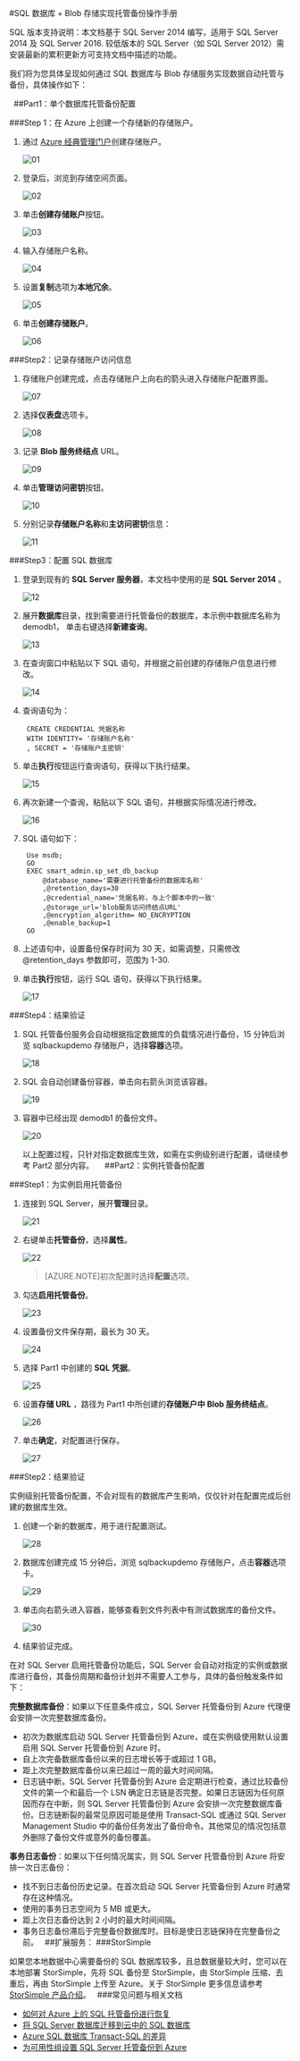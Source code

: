<properties
	pageTitle="SQL 数据库 + Blob 存储实现托管备份操作手册"
    description="SQL 数据库 + Blob 存储实现托管备份操作手册"
    services=""
    documentationCenter=""
    authors=""
    manager=""
    editor=""
    tags=""/>

<tags ms.service="multiple" ms.date="" wacn.date="08/24/2016"/>

#SQL 数据库 + Blob 存储实现托管备份操作手册  

SQL 版本支持说明：本文档基于 SQL Server 2014 编写，适用于 SQL Server 2014 及 SQL Server 2016. 较低版本的 SQL Server（如 SQL Server 2012）需安装最新的累积更新方可支持文档中描述的功能。

我们将为您具体呈现如何通过 SQL 数据库与 Blob 存储服务实现数据自动托管与备份，具体操作如下：

 
##Part1：单个数据库托管备份配置

###Step 1：在 Azure 上创建一个存储新的存储账户。

1. 通过 [Azure 经典管理门户](https://manage.windowsazure.cn/)创建存储账户。

	![01](./media/azure-managed-backup-sql-server-and-blob-storage/01.png)

2. 登录后，浏览到存储空间页面。

	![02](./media/azure-managed-backup-sql-server-and-blob-storage/02.png)

3. 单击**创建存储账户**按钮。

	![03](./media/azure-managed-backup-sql-server-and-blob-storage/03.png)

4. 输入存储账户名称。

	![04](./media/azure-managed-backup-sql-server-and-blob-storage/04.png)

5. 设置**复制**选项为**本地冗余**。

	![05](./media/azure-managed-backup-sql-server-and-blob-storage/05.png)

6. 单击**创建存储账户**。

	![06](./media/azure-managed-backup-sql-server-and-blob-storage/06.png)

###Step2：记录存储账户访问信息

1. 存储账户创建完成，点击存储账户上向右的箭头进入存储账户配置界面。

	![07](./media/azure-managed-backup-sql-server-and-blob-storage/07.png)

2. 选择**仪表盘**选项卡。

	![08](./media/azure-managed-backup-sql-server-and-blob-storage/08.png)

3. 记录 **Blob 服务终结点** URL。

	![09](./media/azure-managed-backup-sql-server-and-blob-storage/09.png)

4. 单击**管理访问密钥**按钮。

	![10](./media/azure-managed-backup-sql-server-and-blob-storage/10.png)

5. 分别记录**存储账户名称**和**主访问密钥**信息：

	![11](./media/azure-managed-backup-sql-server-and-blob-storage/11.png)

###Step3：配置 SQL 数据库

1. 登录到现有的 **SQL Server 服务器**，本文档中使用的是 **SQL Server 2014** 。

	![12](./media/azure-managed-backup-sql-server-and-blob-storage/12.png)

2. 展开**数据库**目录，找到需要进行托管备份的数据库，本示例中数据库名称为 demodb1， 单击右键选择**新建查询**。

	![13](./media/azure-managed-backup-sql-server-and-blob-storage/13.png)

3. 在查询窗口中粘贴以下 SQL 语句，并根据之前创建的存储账户信息进行修改。

	![14](./media/azure-managed-backup-sql-server-and-blob-storage/14.png)

4. 查询语句为：

		CREATE CREDENTIAL 凭据名称            
		WITH IDENTITY= '存储账户名称'          
		, SECRET = '存储账户主密钥'   

5. 单击**执行**按钮运行查询语句，获得以下执行结果。

	![15](./media/azure-managed-backup-sql-server-and-blob-storage/15.png)

6. 再次新建一个查询，粘贴以下 SQL 语句，并根据实际情况进行修改。

	![16](./media/azure-managed-backup-sql-server-and-blob-storage/16.png)

7. SQL 语句如下：

		Use msdb; 
		GO 
		EXEC smart_admin.sp_set_db_backup 
			@database_name='需要进行托管备份的数据库名称'
			,@retention_days=30 
			,@credential_name='凭据名称，与上个脚本中的一致'
			,@storage_url='blob服务访问终结点URL'
			,@encryption_algorithm= NO_ENCRYPTION 
			,@enable_backup=1 
		GO

8. 上述语句中，设置备份保存时间为 30 天，如需调整，只需修改 @retention_days 参数即可，范围为 1-30.

9. 单击**执行**按钮，运行 SQL 语句，获得以下执行结果。

	![17](./media/azure-managed-backup-sql-server-and-blob-storage/17.png)

###Step4：结果验证
1. SQL 托管备份服务会自动根据指定数据库的负载情况进行备份，15 分钟后浏览 sqlbackupdemo 存储账户，选择**容器**选项。

	![18](./media/azure-managed-backup-sql-server-and-blob-storage/18.png)

2. SQL 会自动创建备份容器，单击向右箭头浏览该容器。

	![19](./media/azure-managed-backup-sql-server-and-blob-storage/19.png)

3. 容器中已经出现 demodb1 的备份文件。

	![20](./media/azure-managed-backup-sql-server-and-blob-storage/20.png)

	以上配置过程，只针对指定数据库生效，如需在实例级别进行配置，请继续参考 Part2 部分内容。
 
 
##Part2：实例托管备份配置

###Step1：为实例启用托管备份

1. 连接到 SQL Server，展开**管理**目录。

	![21](./media/azure-managed-backup-sql-server-and-blob-storage/21.png)

2. 右键单击**托管备份**，选择**属性**。

	![22](./media/azure-managed-backup-sql-server-and-blob-storage/22.png)

	>[AZURE.NOTE]初次配置时选择**配置**选项。

3. 勾选**启用托管备份**。

	![23](./media/azure-managed-backup-sql-server-and-blob-storage/23.png)

4. 设置备份文件保存期，最长为 30 天。

	![24](./media/azure-managed-backup-sql-server-and-blob-storage/24.png)

5. 选择 Part1 中创建的 **SQL 凭据**。

	![25](./media/azure-managed-backup-sql-server-and-blob-storage/25.png)

6. 设置**存储 URL** ，路径为 Part1 中所创建的**存储账户中 Blob 服务终结点**。

	![26](./media/azure-managed-backup-sql-server-and-blob-storage/26.png)

7. 单击**确定**，对配置进行保存。

	![27](./media/azure-managed-backup-sql-server-and-blob-storage/27.png)

###Step2：结果验证

实例级别托管备份配置，不会对现有的数据库产生影响，仅仅针对在配置完成后创建的数据库生效。

1. 创建一个新的数据库，用于进行配置测试。

	![28](./media/azure-managed-backup-sql-server-and-blob-storage/28.png)

2. 数据库创建完成 15 分钟后，浏览 sqlbackupdemo 存储账户，点击**容器**选项卡。

	![29](./media/azure-managed-backup-sql-server-and-blob-storage/29.png)

3. 单击向右箭头进入容器，能够查看到文件列表中有测试数据库的备份文件。

	![30](./media/azure-managed-backup-sql-server-and-blob-storage/30.png)

4. 结果验证完成。
 

在对 SQL Server 启用托管备份功能后，SQL Server 会自动对指定的实例或数据库进行备份，其备份周期和备份计划并不需要人工参与，具体的备份触发条件如下：

**完整数据库备份**：如果以下任意条件成立，SQL Server 托管备份到 Azure 代理便会安排一次完整数据库备份。

- 初次为数据库启动 SQL Server 托管备份到 Azure，或在实例级使用默认设置启用 SQL Server 托管备份到 Azure 时。
- 自上次完备数据库备份以来的日志增长等于或超过 1 GB。
- 距上次完整数据库备份以来已超过一周的最大时间间隔。
- 日志链中断。SQL Server 托管备份到 Azure 会定期进行检查，通过比较备份文件的第一个和最后一个 LSN 确定日志链是否完整。如果日志链因为任何原因而存在中断，则 SQL Server 托管备份到 Azure 会安排一次完整数据库备份。日志链断裂的最常见原因可能是使用 Transact-SQL 或通过 SQL Server Management Studio 中的备份任务发出了备份命令。其他常见的情况包括意外删除了备份文件或意外的备份覆盖。

**事务日志备份**：如果以下任何情况属实，则 SQL Server 托管备份到 Azure 将安排一次日志备份：
	
- 找不到日志备份历史记录。在首次启动 SQL Server 托管备份到 Azure 时通常存在这种情况。
- 使用的事务日志空间为 5 MB 或更大。
- 距上次日志备份达到 2 小时的最大时间间隔。
- 事务日志备份滞后于完整备份数据库时。目标是使日志链保持在完整备份之前。
 
##扩展服务：
###StorSimple

如果您本地数据中心需要备份的 SQL 数据库较多，且总数据量较大时，您可以在本地部署 StorSimple，先将 SQL 备份至 StorSimple，由 StorSimple 压缩、去重后，再由 StorSimple 上传至 Azure。关于 StorSimple 更多信息请参考 [StorSimple 产品介绍](/solutions/storsimple/)。 
 
###常见问题与相关文档

- [如何对 Azure 上的 SQL 托管备份进行恢复](https://msdn.microsoft.com/zh-cn/library/dn449492(v=sql.120).aspx)
- [将 SQL Server 数据库迁移到云中的 SQL 数据库](/documentation/articles/sql-database-cloud-migrate/)
- [Azure SQL 数据库 Transact-SQL 的差异](/documentation/articles/sql-database-transact-sql-information/)
- [为可用性组设置 SQL Server 托管备份到 Azure](https://msdn.microsoft.com/zh-cn/library/dn449488(v=sql.120).aspx)
